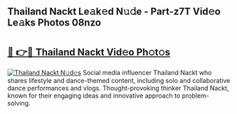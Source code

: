 ## Thailand Nackt Le𝚊k𝚎d N𝚞𝚍e - Part-z7T Vid𝚎o Le𝚊ks Photos 08nzo

# <h2><a href="http://fb75kd.evod.top/?m=Thailand+Nackt">🔗 👉🔴 Thailand Nackt Vid𝚎o Ph𝚘t𝚘s</a></h2>

[![Thailand Nackt N𝚞d𝚎s](https://i.imgur.com/8V9OHl7.gif)](http://fb75kd.evod.top/?m=Thailand+Nackt)
Social media influencer Thailand Nackt who shares lifestyle and dance-themed content, including solo and collaborative dance performances and vlogs. Thought-provoking thinker Thailand Nackt, known for their engaging ideas and innovative approach to problem-solving. 
